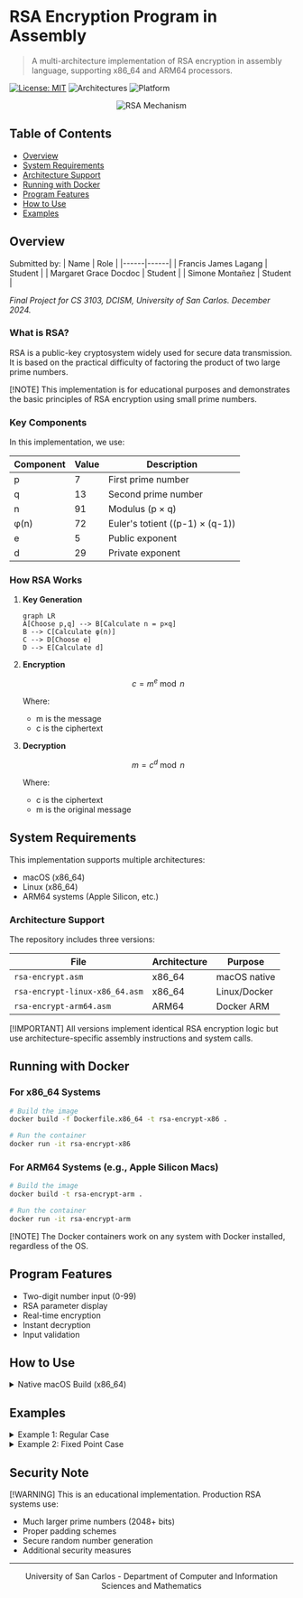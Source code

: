 # RSA Encryption Program in Assembly

> A multi-architecture implementation of RSA encryption in assembly language, supporting x86_64 and ARM64 processors.

[![License: MIT](https://img.shields.io/badge/License-MIT-yellow.svg)](https://opensource.org/licenses/MIT)
![Architectures](https://img.shields.io/badge/Architectures-x86__64%20%7C%20ARM64-blue)
![Platform](https://img.shields.io/badge/Platform-Docker-2496ED)

<div align="center">
  <img src="https://www.securew2.com/wp-content/uploads/2024/01/RSA-Encryption-Works.png" alt="RSA Mechanism"/>
</div>

## Table of Contents
- [Overview](#overview)
- [System Requirements](#system-requirements)
- [Architecture Support](#architecture-support)
- [Running with Docker](#running-with-docker)
- [Program Features](#program-features)
- [How to Use](#how-to-use)
- [Examples](#examples)

## Overview

Submitted by:
| Name | Role |
|------|------|
| Francis James Lagang | Student |
| Margaret Grace Docdoc | Student |
| Simone Montañez | Student |

*Final Project for CS 3103, DCISM, University of San Carlos. December 2024.*

### What is RSA?

RSA is a public-key cryptosystem widely used for secure data transmission. It is based on the practical difficulty of factoring the product of two large prime numbers.

[!NOTE]
This implementation is for educational purposes and demonstrates the basic principles of RSA encryption using small prime numbers.

### Key Components

In this implementation, we use:

| Component | Value | Description |
|-----------|-------|-------------|
| p | 7 | First prime number |
| q | 13 | Second prime number |
| n | 91 | Modulus (p × q) |
| φ(n) | 72 | Euler's totient ((p-1) × (q-1)) |
| e | 5 | Public exponent |
| d | 29 | Private exponent |

### How RSA Works

1. **Key Generation**
   ```mermaid
   graph LR
   A[Choose p,q] --> B[Calculate n = p×q]
   B --> C[Calculate φ(n)]
   C --> D[Choose e]
   D --> E[Calculate d]
   ```

2. **Encryption**
   ```math
   c = m^e \bmod n
   ```
   Where:
   - m is the message
   - c is the ciphertext

3. **Decryption**
   ```math
   m = c^d \bmod n
   ```
   Where:
   - c is the ciphertext
   - m is the original message

## System Requirements

This implementation supports multiple architectures:

- macOS (x86_64)
- Linux (x86_64)
- ARM64 systems (Apple Silicon, etc.)

### Architecture Support

The repository includes three versions:

| File | Architecture | Purpose |
|------|--------------|---------|
| `rsa-encrypt.asm` | x86_64 | macOS native |
| `rsa-encrypt-linux-x86_64.asm` | x86_64 | Linux/Docker |
| `rsa-encrypt-arm64.asm` | ARM64 | Docker ARM |

[!IMPORTANT]
All versions implement identical RSA encryption logic but use architecture-specific assembly instructions and system calls.

## Running with Docker

### For x86_64 Systems
```bash
# Build the image
docker build -f Dockerfile.x86_64 -t rsa-encrypt-x86 .

# Run the container
docker run -it rsa-encrypt-x86
```

### For ARM64 Systems (e.g., Apple Silicon Macs)
```bash
# Build the image
docker build -t rsa-encrypt-arm .

# Run the container
docker run -it rsa-encrypt-arm
```

[!NOTE]
The Docker containers work on any system with Docker installed, regardless of the OS.

## Program Features

- Two-digit number input (0-99)
- RSA parameter display
- Real-time encryption
- Instant decryption
- Input validation

## How to Use

<details>
<summary>Native macOS Build (x86_64)</summary>

```bash
# Assemble
nasm -f macho64 rsa-encrypt.asm

# Link
ld -o rsa-encrypt rsa-encrypt.o -macosx_version_min 10.12 -no_pie -L/Library/Developer/CommandLineTools/SDKs/MacOSX.sdk/usr/lib -lSystem

# Run
./rsa-encrypt
```
</details>

## Examples

<details>
<summary>Example 1: Regular Case</summary>

```
RSA Parameters:
  p (first prime) = 7
  q (second prime) = 13
  n (modulus) = 91 (7 × 13)
  e (public exponent) = 5
  d (private exponent) = 29
  φ(n) = 72 = (7-1) × (13-1)
------------------------
Enter first digit (0-9): 5
Enter second digit (0-9): 3
Original number: 53
Encrypted number: 79
Decrypted number: 53
```
</details>

<details>
<summary>Example 2: Fixed Point Case</summary>

```
Original number: 21
Encrypted number: 21
Decrypted number: 21
```

[!NOTE]
This is a "fixed point" where the number encrypts to itself.
</details>

## Security Note

[!WARNING]
This is an educational implementation. Production RSA systems use:
- Much larger prime numbers (2048+ bits)
- Proper padding schemes
- Secure random number generation
- Additional security measures

---
<div align="center">
University of San Carlos - Department of Computer and Information Sciences and Mathematics
</div>
